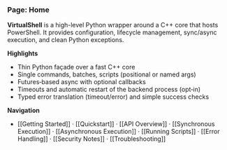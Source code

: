 ### Page: Home

**VirtualShell** is a high-level Python wrapper around a C++ core that hosts PowerShell. It provides configuration, lifecycle management, sync/async execution, and clean Python exceptions.

**Highlights**
- Thin Python façade over a fast C++ core
- Single commands, batches, scripts (positional or named args)
- Futures‑based async with optional callbacks
- Timeouts and automatic restart of the backend process (opt‑in)
- Typed error translation (timeout/error) and simple success checks

**Navigation**
- [[Getting Started]] · [[Quickstart]] · [[API Overview]] · [[Synchronous Execution]] · [[Asynchronous Execution]] · [[Running Scripts]] · [[Error Handling]] · [[Security Notes]] · [[Troubleshooting]]
